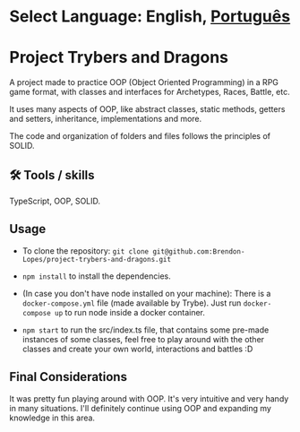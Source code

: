 # Select Language: English, [Português](./README-PT.md)

# Project Trybers and Dragons

A project made to practice OOP (Object Oriented Programming) in a RPG game format, with classes and interfaces for Archetypes, Races, Battle, etc.

It uses many aspects of OOP, like abstract classes, static methods, getters and setters, inheritance, implementations and more.

The code and organization of folders and files follows the principles of SOLID.

## 🛠 Tools / skills

TypeScript, OOP, SOLID.

## Usage

- To clone the repository: `git clone git@github.com:Brendon-Lopes/project-trybers-and-dragons.git`

- `npm install` to install the dependencies.

- (In case you don't have node installed on your machine): There is a `docker-compose.yml` file (made available by Trybe). Just run `docker-compose up` to run node inside a docker container.

- `npm start` to run the src/index.ts file, that contains some pre-made instances of some classes, feel free to play around with the other classes and create your own world, interactions and battles :D

## Final Considerations

It was pretty fun playing around with OOP. It's very intuitive and very handy in many situations. I'll definitely continue using OOP and expanding my knowledge in this area.
